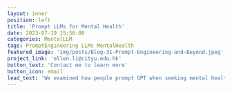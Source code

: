 ```yaml
---
layout: inner
position: left
title: 'Prompt LLMs for Mental Health'
date: 2023-07-19 15:56:00
categories: MentalLLM
tags: PromptEngineering LLMs MentalHealth
featured_image: 'img/posts/Blog-31-Prompt-Engineering-and-Beyond.jpeg'
project_link: 'ellen.li@cityu.edu.hk'
button_text: 'Contact me to learn more'
button_icon: email
lead_text: 'We examined how people prompt GPT when seeking mental health support. (Image from https://www.medtextpert.com/prompt-engineering-and-beyond/)'
---
```

